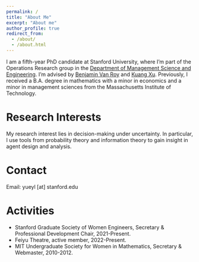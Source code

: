 ```yaml
---
permalink: /
title: "About Me"
excerpt: "About me"
author_profile: true
redirect_from: 
  - /about/
  - /about.html
---
```


I am a fifth-year PhD candidate at Stanford University, where I’m part of the Operations Research group in the [Department of Management Science and Engineering](https://msande.stanford.edu/). I’m advised by [Benjamin Van Roy](https://web.stanford.edu/~bvr/) and [Kuang Xu](https://kuangxu.org). Previously, I received a B.A. degree in mathematics with a minor in economics and a minor in management sciences from the Massachusetts Institute of Technology. 

Research Interests
======
My research interest lies in decision-making under uncertainty. In particular, I use tools from probability theory and information theory to gain insight in agent design and analysis. 

Contact
======
Email: yueyl [at] stanford.edu

Activities
======
* Stanford Graduate Society of Women Engineers, Secretary & Professional Development Chair, 2021-Present. 
* Feiyu Theatre, active member, 2022-Present. 
* MIT Undergraduate Society for Women in Mathematics, Secretary & Webmaster, 2010-2012. 

